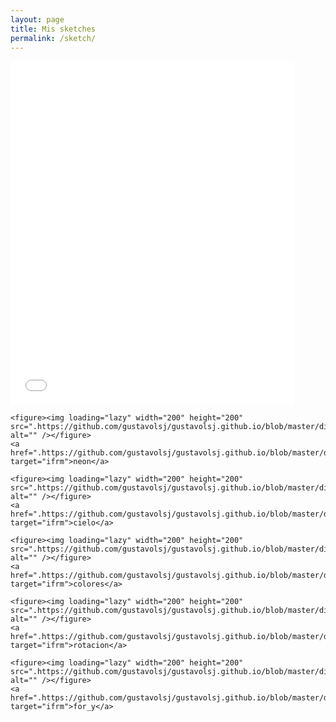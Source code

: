 ```yaml
---
layout: page
title: Mis sketches
permalink: /sketch/
---
```


  <div>
    <iframe src=".https://github.com/gustavolsj/gustavolsj.github.io/blob/master/dibujos/colores_toolness.html" name="ifrm" width="90%" height="550" frameborder="0"> </iframe>

    <figure><img loading="lazy" width="200" height="200" src=".https://github.com/gustavolsj/gustavolsj.github.io/blob/master/dibujos/neon.jpg" alt="" /></figure>
    <a href=".https://github.com/gustavolsj/gustavolsj.github.io/blob/master/dibujos/neon_toolness.html" target="ifrm">neon</a>

    <figure><img loading="lazy" width="200" height="200" src=".https://github.com/gustavolsj/gustavolsj.github.io/blob/master/dibujos/cieloHue.jpg" alt="" /></figure>
    <a href=".https://github.com/gustavolsj/gustavolsj.github.io/blob/master/dibujos/cieloHue_toolness.html" target="ifrm">cielo</a>

    <figure><img loading="lazy" width="200" height="200" src=".https://github.com/gustavolsj/gustavolsj.github.io/blob/master/dibujos/colores.jpg" alt="" /></figure>
    <a href=".https://github.com/gustavolsj/gustavolsj.github.io/blob/master/dibujos/colores_toolness.html" target="ifrm">colores</a>

    <figure><img loading="lazy" width="200" height="200" src=".https://github.com/gustavolsj/gustavolsj.github.io/blob/master/dibujos/rotacion.jpg" alt="" /></figure>
    <a href=".https://github.com/gustavolsj/gustavolsj.github.io/blob/master/dibujos/rotacion_toolness.html" target="ifrm">rotacion</a>

    <figure><img loading="lazy" width="200" height="200" src=".https://github.com/gustavolsj/gustavolsj.github.io/blob/master/dibujos/for_y.jpg" alt="" /></figure>
    <a href=".https://github.com/gustavolsj/gustavolsj.github.io/blob/master/dibujos/for_y_toolness.html" target="ifrm">for_y</a>

  </div><!-- .entry-content -->
